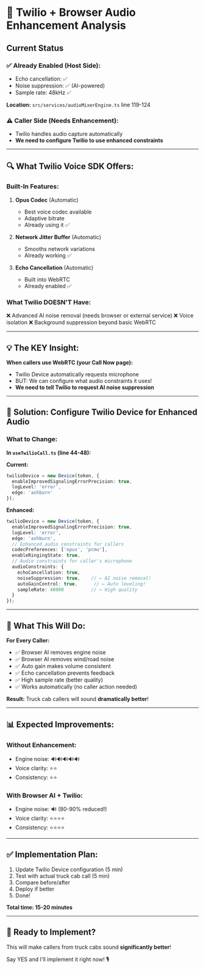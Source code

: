 # 🎤 Twilio + Browser Audio Enhancement Analysis

## Current Status

### ✅ Already Enabled (Host Side):
- Echo cancellation: ✅
- Noise suppression: ✅ (AI-powered)
- Sample rate: 48kHz ✅

**Location:** `src/services/audioMixerEngine.ts` line 119-124

### ⚠️ Caller Side (Needs Enhancement):
- Twilio handles audio capture automatically
- **We need to configure Twilio to use enhanced constraints**

---

## 🔍 What Twilio Voice SDK Offers:

### Built-In Features:
1. **Opus Codec** (Automatic)
   - Best voice codec available
   - Adaptive bitrate
   - Already using it ✅

2. **Network Jitter Buffer** (Automatic)
   - Smooths network variations
   - Already working ✅

3. **Echo Cancellation** (Automatic)
   - Built into WebRTC
   - Already enabled ✅

### What Twilio DOESN'T Have:
❌ Advanced AI noise removal (needs browser or external service)
❌ Voice isolation
❌ Background suppression beyond basic WebRTC

---

## 💡 **The KEY Insight:**

**When callers use WebRTC (your Call Now page):**
- Twilio Device automatically requests microphone
- BUT: We can configure what audio constraints it uses!
- **We need to tell Twilio to request AI noise suppression**

---

## 🚀 **Solution: Configure Twilio Device for Enhanced Audio**

### What to Change:

**In `useTwilioCall.ts` (line 44-48):**

**Current:**
```typescript
twilioDevice = new Device(token, {
  enableImprovedSignalingErrorPrecision: true,
  logLevel: 'error',
  edge: 'ashburn'
});
```

**Enhanced:**
```typescript
twilioDevice = new Device(token, {
  enableImprovedSignalingErrorPrecision: true,
  logLevel: 'error',
  edge: 'ashburn',
  // Enhanced audio constraints for callers
  codecPreferences: ['opus', 'pcmu'],
  enableRingingState: true,
  // Audio constraints for caller's microphone
  audioConstraints: {
    echoCancellation: true,
    noiseSuppression: true,    // ← AI noise removal!
    autoGainControl: true,      // ← Auto leveling!
    sampleRate: 48000          // ← High quality
  }
});
```

---

## 🎯 **What This Will Do:**

**For Every Caller:**
- ✅ Browser AI removes engine noise
- ✅ Browser AI removes wind/road noise
- ✅ Auto gain makes volume consistent
- ✅ Echo cancellation prevents feedback
- ✅ High sample rate (better quality)
- ✅ Works automatically (no caller action needed)

**Result:** Truck cab callers will sound **dramatically better**!

---

## 📊 **Expected Improvements:**

### Without Enhancement:
- Engine noise: 🔊🔊🔊🔊🔊
- Voice clarity: ⭐⭐
- Consistency: ⭐⭐

### With Browser AI + Twilio:
- Engine noise: 🔊 (80-90% reduced!)
- Voice clarity: ⭐⭐⭐⭐
- Consistency: ⭐⭐⭐⭐

---

## ✅ **Implementation Plan:**

1. Update Twilio Device configuration (5 min)
2. Test with actual truck cab call (5 min)
3. Compare before/after
4. Deploy if better
5. Done!

**Total time: 15-20 minutes**

---

## 🎯 **Ready to Implement?**

This will make callers from truck cabs sound **significantly better**!

Say YES and I'll implement it right now! 🎙️

